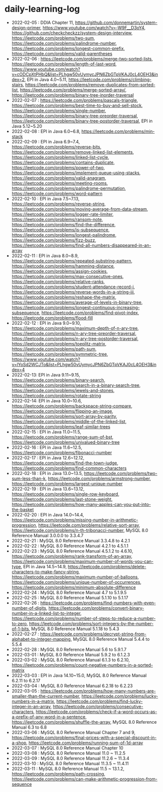 # daily-learning-log

* 2022-02-05 : DDIA Chapter 11, https://github.com/donnemartin/system-design-primer, https://www.youtube.com/watch?v=-W9F__D3oY4, https://github.com/checkcheckzz/system-design-interview, https://leetcode.com/problems/two-sum, https://leetcode.com/problems/palindrome-number, https://leetcode.com/problems/longest-common-prefix, https://leetcode.com/problems/valid-parentheses
* 2022-02-06 : https://leetcode.com/problems/merge-two-sorted-lists, https://leetcode.com/problems/length-of-last-word, https://www.youtube.com/watch?v=cODCpXtPHbQ&list=PLhgw50vUymycJPN6ZbGTpVKAJ0cL4OEH3&index=2, EPI in Java 4.0~5.11, https://leetcode.com/problems/climbing-stairs, https://leetcode.com/problems/remove-duplicates-from-sorted-list, https://leetcode.com/problems/merge-sorted-array/, https://leetcode.com/problems/binary-tree-inorder-traversal
* 2022-02-07 : https://leetcode.com/problems/pascals-triangle, https://leetcode.com/problems/best-time-to-buy-and-sell-stock, https://leetcode.com/problems/single-number, https://leetcode.com/problems/binary-tree-preorder-traversal, https://leetcode.com/problems/binary-tree-postorder-traversal, EPI in Java 5.12~5.20
* 2022-02-08 : EPI in Java 6.0~6.8, https://leetcode.com/problems/min-stack
* 2022-02-09 : EPI in Java 6.9~7.4, https://leetcode.com/problems/reverse-bits, https://leetcode.com/problems/remove-linked-list-elements, https://leetcode.com/problems/linked-list-cycle, https://leetcode.com/problems/contains-duplicate, https://leetcode.com/problems/power-of-two, https://leetcode.com/problems/implement-queue-using-stacks, https://leetcode.com/problems/valid-anagram, https://leetcode.com/problems/meeting-rooms, https://leetcode.com/problems/palindrome-permutation, https://leetcode.com/problems/word-pattern
* 2022-02-10 : EPI in Java 7.5~7.13, https://leetcode.com/problems/reverse-string, https://leetcode.com/problems/moving-average-from-data-stream, https://leetcode.com/problems/logger-rate-limiter, https://leetcode.com/problems/ransom-note, https://leetcode.com/problems/find-the-difference, https://leetcode.com/problems/is-subsequence, https://leetcode.com/problems/longest-palindrome, https://leetcode.com/problems/fizz-buzz, https://leetcode.com/problems/find-all-numbers-disappeared-in-an-array
* 2022-02-11 : EPI in Java 8.0~8.9, https://leetcode.com/problems/repeated-substring-pattern, https://leetcode.com/problems/hamming-distance, https://leetcode.com/problems/assign-cookies, https://leetcode.com/problems/max-consecutive-ones, https://leetcode.com/problems/relative-ranks, https://leetcode.com/problems/student-attendance-record-i, https://leetcode.com/problems/reverse-words-in-a-string-iii, https://leetcode.com/problems/reshape-the-matrix, https://leetcode.com/problems/average-of-levels-in-binary-tree, https://leetcode.com/problems/longest-continuous-increasing-subsequence, https://leetcode.com/problems/find-pivot-index, https://leetcode.com/problems/flood-fill
* 2022-02-12 : EPI in Java 9.0~9.10, https://leetcode.com/problems/maximum-depth-of-n-ary-tree, https://leetcode.com/problems/n-ary-tree-preorder-traversal, https://leetcode.com/problems/n-ary-tree-postorder-traversal, https://leetcode.com/problems/toeplitz-matrix, https://leetcode.com/problems/path-sum, https://leetcode.com/problems/symmetric-tree, https://www.youtube.com/watch?v=lYoSd2WCJTo&list=PLhgw50vUymycJPN6ZbGTpVKAJ0cL4OEH3&index=4
* 2022-02-13: EPI in Java 9.11~9.15, https://leetcode.com/problems/binary-search, https://leetcode.com/problems/search-in-a-binary-search-tree, https://leetcode.com/problems/jewels-and-stones, https://leetcode.com/problems/rotate-string
* 2022-02-14: EPI in Java 10.0~10.6, https://leetcode.com/problems/backspace-string-compare, https://leetcode.com/problems/flipping-an-image, https://leetcode.com/problems/sort-array-by-parity, https://leetcode.com/problems/middle-of-the-linked-list, https://leetcode.com/problems/leaf-similar-trees
* 2022-02-15 : EPI in Java 11.0~11.5, https://leetcode.com/problems/range-sum-of-bst, https://leetcode.com/problems/univalued-binary-tree
* 2022-02-16 : EPI in Java 11.6~12.5, https://leetcode.com/problems/fibonacci-number
* 2022-02-17 : EPI in Java 12.6~12.12, https://leetcode.com/problems/find-the-town-judge, https://leetcode.com/problems/find-common-characters
* 2022-02-18 : EPI in Java 13.0~13.5, https://leetcode.com/problems/two-sum-less-than-k, https://leetcode.com/problems/armstrong-number, https://leetcode.com/problems/largest-unique-number
* 2022-02-19 : EPI in Java 13.6~13.12, https://leetcode.com/problems/single-row-keyboard, https://leetcode.com/problems/last-stone-weight, https://leetcode.com/problems/how-many-apples-can-you-put-into-the-basket
* 2022-02-20 : EPI in Java 14.0~14.4, https://leetcode.com/problems/missing-number-in-arithmetic-progression, https://leetcode.com/problems/relative-sort-array, https://leetcode.com/problems/n-th-tribonacci-number, MySQL 8.0 Reference Manual 3.0.0.0 to 3.3.4.7
* 2022-02-21 : MySQL 8.0 Reference Manual 3.3.4.8 to 4.2.1
* 2022-02-22 : MySQL 8.0 Reference Manual 4.2.1 to 4.5.1.1
* 2022-02-23 : MySQL 8.0 Reference Manual 4.5.1.2 to 4.6.10, https://leetcode.com/problems/rank-transform-of-an-array, https://leetcode.com/problems/maximum-number-of-words-you-can-type, EPI in Java 14.5~14.9, https://leetcode.com/problems/delete-characters-to-make-fancy-string, https://leetcode.com/problems/maximum-number-of-balloons, https://leetcode.com/problems/unique-number-of-occurrences, https://leetcode.com/problems/minimum-absolute-difference
* 2022-02-24 : MySQL 8.0 Reference Manual 4.7 to 5.1.9.5
* 2022-02-25 : MySQL 8.0 Reference Manual 5.1.10 to 5.1.17
* 2022-02-26 : https://leetcode.com/problems/find-numbers-with-even-number-of-digits, https://leetcode.com/problems/convert-binary-number-in-a-linked-list-to-integer, https://leetcode.com/problems/number-of-steps-to-reduce-a-number-to-zero, https://leetcode.com/problems/sort-integers-by-the-number-of-1-bits, MySQL 8.0 Reference Manual 5.1.18 to 5.4.3
* 2022-02-27 : https://leetcode.com/problems/decrypt-string-from-alphabet-to-integer-mapping, MySQL 8.0 Reference Manual 5.4.4 to 5.5.4
* 2022-02-28 : MySQL 8.0 Reference Manual 5.6 to 5.9.1.7
* 2022-03-01 : MySQL 8.0 Reference Manual 5.9.2 to 6.1.2.3
* 2022-03-02 : MySQL 8.0 Reference Manual 6.1.3 to 6.2.10, https://leetcode.com/problems/count-negative-numbers-in-a-sorted-matrix
* 2022-03-03 : EPI in Java 14.10~15.0, MySQL 8.0 Reference Manual 6.2.11 to 6.2.17
* 2022-03-04 : MySQL 8.0 Reference Manual 6.2.18 to 6.2.23
* 2022-03-05 : https://leetcode.com/problems/how-many-numbers-are-smaller-than-the-current-number, https://leetcode.com/problems/lucky-numbers-in-a-matrix, https://leetcode.com/problems/find-lucky-integer-in-an-array, https://leetcode.com/problems/consecutive-characters, https://leetcode.com/problems/check-if-a-word-occurs-as-a-prefix-of-any-word-in-a-sentence, https://leetcode.com/problems/shuffle-the-array, MySQL 8.0 Reference Manual 6.3 to 6.8
* 2022-03-06 : MySQL 8.0 Reference Manual Chapter 7 and 9, https://leetcode.com/problems/final-prices-with-a-special-discount-in-a-shop, https://leetcode.com/problems/running-sum-of-1d-array
* 2022-03-07 : MySQL 8.0 Reference Manual Chapter 10
* 2022-03-08 : MySQL 8.0 Reference Manual 11.0 ~ 11.2.5
* 2022-03-09 : MySQL 8.0 Reference Manual 11.2.6 ~ 11.3.4
* 2022-03-10 : MySQL 8.0 Reference Manual 11.3.5 ~ 11.4.11
* 2022-03-11 : MySQL 8.0 Reference Manual 11.5 ~ 13.1.2, https://leetcode.com/problems/path-crossing, https://leetcode.com/problems/can-make-arithmetic-progression-from-sequence
